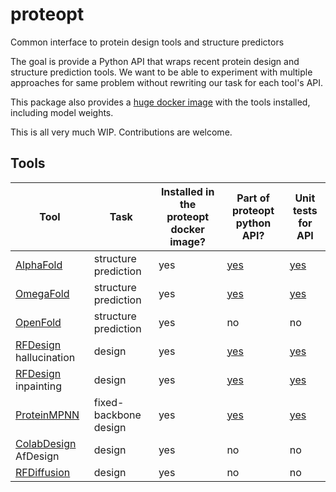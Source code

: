 # proteopt
Common interface to protein design tools and structure predictors

The goal is provide a Python API that wraps recent protein design and structure prediction tools. We want to
be able to experiment with multiple approaches for same problem without rewriting our task for each tool's API.

This package also provides a [huge docker image](https://hub.docker.com/r/timodonnell/proteopt-complete) with the tools installed, including
model weights.

This is all very much WIP. Contributions are welcome.

## Tools
| Tool                                                                 | Task | Installed in the proteopt docker image? | Part of proteopt python API?              | Unit tests for API                |
|----------------------------------------------------------------------|------|-----------------------------------------|-------------------------------------------|-----------------------------------|
| [AlphaFold](https://github.com/deepmind/alphafold)                   | structure prediction | yes                                     | [yes](proteopt/alphafold.py)              | [yes](test/test_alphafold.py)     |
| [OmegaFold](https://github.com/HeliXonProtein/OmegaFold)             | structure prediction | yes                                     | [yes](proteopt/omegafold.py)              | [yes](test/test_omegafold.py)     |
| [OpenFold](https://github.com/aqlaboratory/openfold)                 | structure prediction | yes                                     | no                                        | no                                |
| [RFDesign](https://github.com/RosettaCommons/RFDesign) hallucination | design | yes                                     | [yes](proteopt/rfdesign_hallucination.py) | [yes](test/test_hallucination.py) |
| [RFDesign](https://github.com/RosettaCommons/RFDesign) inpainting    | design | yes                                     | [yes](proteopt/rfdesign_inpainting.py)    | [yes](test/test_inpainting.py)    |
| [ProteinMPNN](https://github.com/dauparas/ProteinMPNN)               | fixed-backbone design | yes                                     | [yes](proteopt/proteinmpnn.py)            | [yes](test/test_proteinmpnn.py)   |
| [ColabDesign](https://github.com/sokrypton/ColabDesign) AfDesign     | design | yes                                     | no                                        | no                                |
| [RFDiffusion](https://github.com/RosettaCommons/RFDiffusion)         | design | yes                                     | no                                        | no                                |

